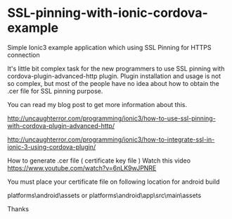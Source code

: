 # SSL-pinning-with-ionic-cordova-example
Simple Ionic3 example application which using SSL Pinning for HTTPS connection

It's little bit complex task for the new programmers to use SSL pinning with cordova-plugin-advanced-http plugin. Plugin installation and usage is not so complex, but most of the people have no idea about how to obtain the .cer file for SSL pinning purpose.

You can read my blog post to get more information about this.

http://uncaughterror.com/programming/ionic3/how-to-use-ssl-pinning-with-cordova-plugin-advanced-http/

http://uncaughterror.com/programming/ionic3/how-to-integrate-ssl-in-ionic-3-using-cordova-plugin/

How to generate .cer file ( certificate key file )
Watch this video https://www.youtube.com/watch?v=6nLK9wJPNRE

You must place your certificate file on following location for android build

platforms\android\assets
or
platforms\android\app\src\main\assets


Thanks
